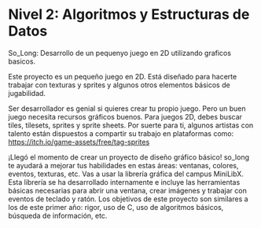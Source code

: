 # Nivel 2: Algoritmos y Estructuras de Datos

So_Long: Desarrollo de un pequenyo juego en 2D utilizando graficos basicos.

Este proyecto es un pequeño juego en 2D. Está diseñado para hacerte trabajar con texturas y sprites y algunos otros elementos básicos de jugabilidad.

Ser desarrollador es genial si quieres crear tu propio juego.
Pero un buen juego necesita recursos gráficos buenos.
Para juegos 2D, debes buscar tiles, tilesets, sprites y sprite sheets.
Por suerte para ti, algunos artistas con talento están dispuestos a compartir su trabajo en plataformas como: https://itch.io/game-assets/free/tag-sprites 

¡Llegó el momento de crear un proyecto de diseño gráfico básico!
so_long te ayudará a mejorar tus habilidades en estas áreas: ventanas, colores, eventos, texturas, etc.
Vas a usar la librería gráfica del campus MiniLibX. Esta librería se ha desarrollado internamente e incluye las herramientas básicas necesarias para abrir una ventana, crear imágenes y trabajar con eventos de teclado y ratón.
Los objetivos de este proyecto son similares a los de este primer año: rigor, uso de C, uso de algoritmos básicos, búsqueda de información, etc.
